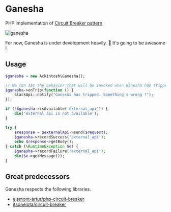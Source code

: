 # Ganesha

PHP implementation of [Circuit Breaker pattern](http://martinfowler.com/bliki/CircuitBreaker.html)

![ganesha](https://dl.dropboxusercontent.com/u/22083548/ganesha.png)

For now, Ganesha is under development heavily. :muscle:
It's going to be awesome !

## Usage

```php
$ganesha = new Ackintosh\Ganesha();

// We can set the behavior that will be invoked when Ganesha has tripped.
$ganesha->onTrip(function () {
    SlackApi::notify("Ganesha has tripped. Something's wrong !");
});

if (!$ganesha->isAvailable('external_api')) {
    die('external api is not available');
}

try {
    $response = $externalApi->send($request);
    $ganesha->recordSuccess('external_api');
    echo $response->getBody();
} catch (\RuntimeException $e) {
    $ganesha->recordFailure('external_api');
    die($e->getMessage());
}
```

## Great predecessors

Ganesha respects the following libraries.

- [ejsmont-artur/php-circuit-breaker](https://github.com/ejsmont-artur/php-circuit-breaker)
- [itsoneiota/circuit-breaker](https://github.com/itsoneiota/circuit-breaker)

